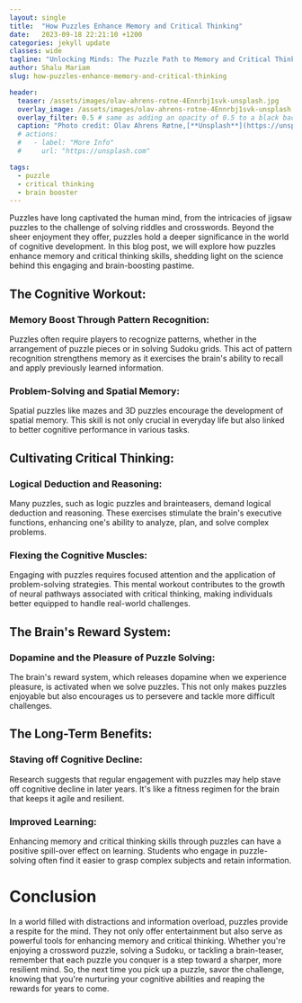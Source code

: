 ```yaml
---
layout: single
title:  "How Puzzles Enhance Memory and Critical Thinking"
date:   2023-09-18 22:21:10 +1200
categories: jekyll update
classes: wide
tagline: "Unlocking Minds: The Puzzle Path to Memory and Critical Thinking"
author: Shalu Mariam
slug: how-puzzles-enhance-memory-and-critical-thinking

header:
  teaser: /assets/images/olav-ahrens-rotne-4Ennrbj1svk-unsplash.jpg
  overlay_image: /assets/images/olav-ahrens-rotne-4Ennrbj1svk-unsplash.jpg
  overlay_filter: 0.5 # same as adding an opacity of 0.5 to a black background
  caption: "Photo credit: Olav Ahrens Røtne,[**Unsplash**](https://unsplash.com)"
  # actions:
  #   - label: "More Info"
  #     url: "https://unsplash.com"

tags: 
  - puzzle
  - critical thinking
  - brain booster
---
```


Puzzles have long captivated the human mind, from the intricacies of jigsaw puzzles to the challenge of solving riddles and crosswords. Beyond the sheer enjoyment they offer, puzzles hold a deeper significance in the world of cognitive development. In this blog post, we will explore how puzzles enhance memory and critical thinking skills, shedding light on the science behind this engaging and brain-boosting pastime.

## The Cognitive Workout:

### Memory Boost Through Pattern Recognition:

Puzzles often require players to recognize patterns, whether in the arrangement of puzzle pieces or in solving Sudoku grids. This act of pattern recognition strengthens memory as it exercises the brain's ability to recall and apply previously learned information.

### Problem-Solving and Spatial Memory:

Spatial puzzles like mazes and 3D puzzles encourage the development of spatial memory. This skill is not only crucial in everyday life but also linked to better cognitive performance in various tasks.

## Cultivating Critical Thinking:

### Logical Deduction and Reasoning:

Many puzzles, such as logic puzzles and brainteasers, demand logical deduction and reasoning. These exercises stimulate the brain's executive functions, enhancing one's ability to analyze, plan, and solve complex problems.

### Flexing the Cognitive Muscles:

Engaging with puzzles requires focused attention and the application of problem-solving strategies. This mental workout contributes to the growth of neural pathways associated with critical thinking, making individuals better equipped to handle real-world challenges.

## The Brain's Reward System:

### Dopamine and the Pleasure of Puzzle Solving:
The brain's reward system, which releases dopamine when we experience pleasure, is activated when we solve puzzles. This not only makes puzzles enjoyable but also encourages us to persevere and tackle more difficult challenges.

## The Long-Term Benefits:

### Staving off Cognitive Decline:

Research suggests that regular engagement with puzzles may help stave off cognitive decline in later years. It's like a fitness regimen for the brain that keeps it agile and resilient.

### Improved Learning:

Enhancing memory and critical thinking skills through puzzles can have a positive spill-over effect on learning. Students who engage in puzzle-solving often find it easier to grasp complex subjects and retain information.

# Conclusion

In a world filled with distractions and information overload, puzzles provide a respite for the mind. They not only offer entertainment but also serve as powerful tools for enhancing memory and critical thinking. Whether you're enjoying a crossword puzzle, solving a Sudoku, or tackling a brain-teaser, remember that each puzzle you conquer is a step toward a sharper, more resilient mind. So, the next time you pick up a puzzle, savor the challenge, knowing that you're nurturing your cognitive abilities and reaping the rewards for years to come.
